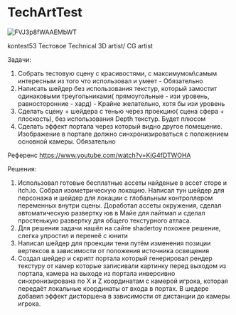 # TechArtTest
![FVJ3p8fWAAEMbWT](https://user-images.githubusercontent.com/78205198/173557395-fea356b4-f529-44fe-8860-78f24e43112c.jpeg)

kontest53
Тестовое Technical 3D artist/ CG artist


Задачи:
1. Собрать тестовую сцену с красивостями, с максимумом\самым интересным из того что использовал и умеет - Обязательно
2. Написать шейдер без использования текстур, который замостит одинаковыми треугольниками( прямоугольные - изи уровень,
 равносторонние - хард) - Крайне желательно, хотя бы изи уровень
3. Сделать сцену + шейдера с тенью через проекцию( сцена сфера + плоскость), без использования Depth текстур. Будет плюсом
4. Сделать эффект портала через который видно другое помещение. Изображение в портале должно синхронизироваться с положением
 основной камеры. Обязательно


Референс
https://www.youtube.com/watch?v=KjG4fDTWOHA

Решения:

1. Использовал готовые бесплатные ассеты найденые в ассет сторе и itch.io. Собрал изометрическую локацию. Написал тун шейдер для персонажа и шейдер для локации 
 с глобальным контроллером переменных внутри сцены. Доработал ассеты окружения, сделал автоматическую развертку юв в Майе для лайтмап 
 и сделал простенькую развертку для общего текстурного атласа. 
2. Для решения задачи нашёл на сайте shadertoy похожее решение, слегка упростил и перенеё с юнити
3. Написал шейдер для проекции тени путём изменения позиции вертексов в зависимости от положения источника освещения 
4. Создал шейдер и скрипт портала который генерировал рендер текстуру от камер которые записивали картинку перед выходом из портала, 
 камера на выходе из портала инверсивно синхронизирована по X и Z координатам с камерой игрока, которая передаёт локальные координаты
 от входа в портах. В шедере добавил эффект дисторшена в зависимости от дистанции до камеры игрока. 
 

